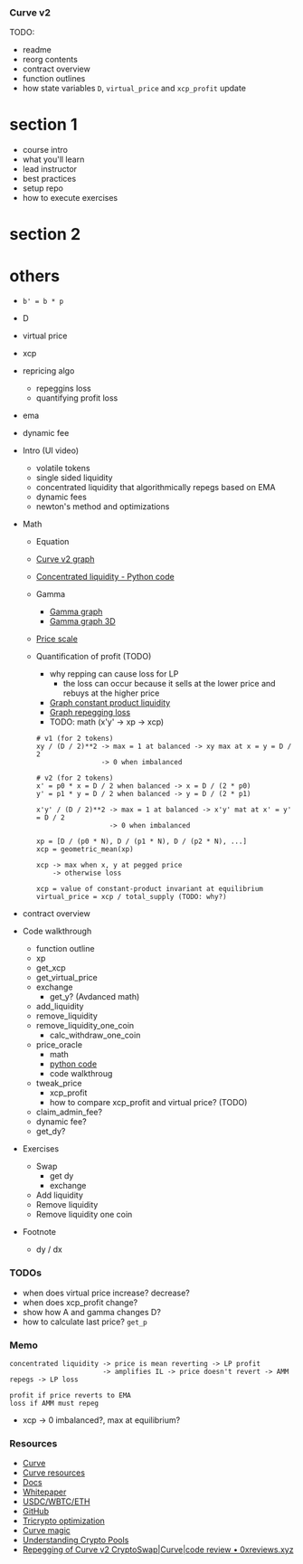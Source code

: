 ### Curve v2

TODO:

- readme
- reorg contents
- contract overview
- function outlines
- how state variables `D`, `virtual_price` and `xcp_profit` update

# section 1

- course intro
- what you'll learn
- lead instructor
- best practices
- setup repo
- how to execute exercises

# section 2

# others

- `b' = b * p`
- D
- virtual price
- xcp
- repricing algo
  - repeggins loss
  - quantifying profit loss
- ema
- dynamic fee

- Intro (UI video)
  - volatile tokens
  - single sided liquidity
  - concentrated liquidity that algorithmically repegs based on EMA
  - dynamic fees
  - newton's method and optimizations
- Math

  - Equation
  - [Curve v2 graph](https://www.desmos.com/calculator/ms7fqtmpxu)
  - [Concentrated liquidity - Python code](./notebook/amm_dy_dx.ipynb)
  - Gamma
    - [Gamma graph](https://www.desmos.com/calculator/c1yc2loglv)
    - [Gamma graph 3D](https://www.desmos.com/3d/siehqqoi40)
  - [Price scale](./excalidraw/amm/curve-v2/curve-v2-price-scale.png)
  - Quantification of profit (TODO)

    - why repping can cause loss for LP
      - the loss can occur because it sells at the lower price and rebuys at the higher price
    - [Graph constant product liquidity](https://www.desmos.com/calculator/mg1evrmbdq)
    - [Graph repegging loss](https://www.desmos.com/calculator/km1yqb12ik)
    - TODO: math (x'y' -> xp -> xcp)

    ```
    # v1 (for 2 tokens)
    xy / (D / 2)**2 -> max = 1 at balanced -> xy max at x = y = D / 2
                    -> 0 when imbalanced

    # v2 (for 2 tokens)
    x' = p0 * x = D / 2 when balanced -> x = D / (2 * p0)
    y' = p1 * y = D / 2 when balanced -> y = D / (2 * p1)

    x'y' / (D / 2)**2 -> max = 1 at balanced -> x'y' mat at x' = y' = D / 2
                      -> 0 when imbalanced

    xp = [D / (p0 * N), D / (p1 * N), D / (p2 * N), ...]
    xcp = geometric_mean(xp)

    xcp -> max when x, y at pegged price
        -> otherwise loss

    xcp = value of constant-product invariant at equilibrium
    virtual_price = xcp / total_supply (TODO: why?)
    ```

- contract overview
- Code walkthrough
  - function outline
  - xp
  - get_xcp
  - get_virtual_price
  - exchange
    - get_y? (Avdanced math)
  - add_liquidity
  - remove_liquidity
  - remove_liquidity_one_coin
    - calc_withdraw_one_coin
  - price_oracle
    - math
    - [python code](./notebook/curve_v2_ema.ipynb)
    - code walkthroug
  - tweak_price
    - xcp_profit
    - how to compare xcp_profit and virtual price? (TODO)
  - claim_admin_fee?
  - dynamic fee?
  - get_dy?
- Exercises

  - Swap
    - get dy
    - exchange
  - Add liquidity
  - Remove liquidity
  - Remove liquidity one coin

- Footnote
  - dy / dx

### TODOs

- when does virtual price increase? decrease?
- when does xcp_profit change?
- show how A and gamma changes D?
- how to calculate last price? `get_p`

### Memo

```
concentrated liquidity -> price is mean reverting -> LP profit
                       -> amplifies IL -> price doesn't revert -> AMM repegs -> LP loss

profit if price reverts to EMA
loss if AMM must repeg
```

- xcp -> 0 imbalanced?, max at equilibrium?

### Resources

- [Curve](https://curve.fi)
- [Curve resources](https://resources.curve.fi/)
- [Docs](https://docs.curve.fi/)
- [Whitepaper](https://resources.curve.fi/pdf/curve-cryptopools.pdf)
- [USDC/WBTC/ETH](https://etherscan.io/address/0x7f86bf177dd4f3494b841a37e810a34dd56c829b)
- [GitHub](https://github.com/curvefi/tricrypto-ng/blob/main/contracts/main/CurveTricryptoOptimizedWETH.vy)
- [Tricrypto optimization](https://github.com/curvefi/tricrypto-ng/blob/extended-readme/docs/tricrypto_optimisation.pdf)
- [Curve magic](https://hackmd.io/@alltold/curve-magic)
- [Understanding Crypto Pools](https://docs.kokonutswap.finance/understanding-crypto-pools)
- [Repegging of Curve v2 CryptoSwap|Curve|code review • 0xreviews.xyz](https://0xreviews.xyz/posts/2022-03-04-Curve-CryptoSwap-repegging)
